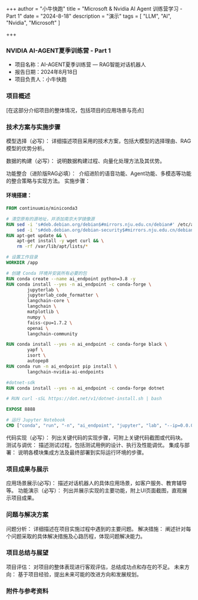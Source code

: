 +++
author = "小牛快跑"
title = "Microsoft & Nvidia AI Agent 训练营学习 - Part 1"
date = "2024-8-18"
description = "演示"
tags = [
    "LLM",
    "AI",
    "Nvidia",
    "Microsoft"
]

+++

### NVIDIA AI-AGENT夏季训练营 - Part 1

- 项目名称：AI-AGENT夏季训练营 — RAG智能对话机器人
- 报告日期：2024年8月18日
- 项目负责人：小牛快跑

### 项目概述

[在这部分介绍项目的整体情况，包括项目的应用场景与亮点]

### 技术方案与实施步骤
模型选择（必写）： 详细描述项目采用的技术方案，包括大模型的选择理由、RAG模型的优势分析。

数据的构建（必写）： 说明数据构建过程、向量化处理方法及其优势。

功能整合（进阶版RAG必填）：  介绍进阶的语音功能、Agent功能、多模态等功能的整合策略与实现方法。
实施步骤：
#### 环境搭建： 
```Dockerfile
FROM continuumio/miniconda3

# 清空原有的源地址，并添加南京大学镜像源
RUN sed -i 's#deb.debian.org/debian$#mirrors.nju.edu.cn/debian#' /etc/apt/sources.list.d/debian.sources && \
    sed -i 's#deb.debian.org/debian-security$#mirrors.nju.edu.cn/debian-security#' /etc/apt/sources.list.d/debian.sources
RUN apt-get update && \
    apt-get install -y wget curl && \
    rm -rf /var/lib/apt/lists/*

# 设置工作目录
WORKDIR /app

# 创建 Conda 环境并安装所有必要的包
RUN conda create --name ai_endpoint python=3.8 -y
RUN conda install --yes -n ai_endpoint -c conda-forge \
        jupyterlab \
        jupyterlab_code_formatter \
        langchain-core \
        langchain \
        matplotlib \
        numpy \
        faiss-cpu=1.7.2 \
        openai \
        langchain-community

RUN conda install --yes -n ai_endpoint -c conda-forge black \
        yapf \
        isort \
        autopep8
RUN conda run -n ai_endpoint pip install \
        langchain-nvidia-ai-endpoints

#dotnet-sdk
RUN conda install --yes -n ai_endpoint -c conda-forge dotnet 

# RUN curl -sSL https://dot.net/v1/dotnet-install.sh | bash

EXPOSE 8888

# 运行 Jupyter Notebook
CMD ["conda", "run", "-n", "ai_endpoint", "jupyter", "lab", "--ip=0.0.0.0", "--no-browser", "--allow-root", "--NotebookApp.token=''", "--notebook-dir=/app"]
```
代码实现（必写）： 列出关键代码的实现步骤，可附上关键代码截图或代码块。
测试与调优： 描述测试过程，包括测试用例的设计、执行及性能调优。
集成与部署： 说明各模块集成方法及最终部署到实际运行环境的步骤。


### 项目成果与展示
应用场景展示(必写)： 描述对话机器人的具体应用场景，如客户服务、教育辅导等。
功能演示（必写）： 列出并展示实现的主要功能，附上UI页面截图，直观展示项目成果。

### 问题与解决方案
问题分析： 详细描述在项目实施过程中遇到的主要问题。
解决措施： 阐述针对每个问题采取的具体解决措施及心路历程，体现问题解决能力。


### 项目总结与展望
项目评估： 对项目的整体表现进行客观评估，总结成功点和存在的不足。
未来方向： 基于项目经验，提出未来可能的改进方向和发展规划。


### 附件与参考资料